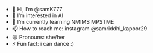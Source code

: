 - 👋 Hi, I’m @samK777
- 👀 I’m interested in AI
- 🌱 I’m currently learning NMIMS MPSTME
- 📫 How to reach me: instagram @samriddhi_kapoor29
- 😄 Pronouns: she/her
- ⚡ Fun fact: i can dance :)

<!---
samK777/samK777 is a ✨ special ✨ repository because its `README.md` (this file) appears on your GitHub profile.
You can click the Preview link to take a look at your changes.
--->
